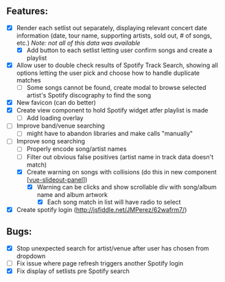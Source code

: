 ## Features:
- [x] Render each setlist out separately, displaying relevant concert date information (date, tour name, supporting artists, sold out, # of songs, etc.) _Note: not all of this data was available_
  - [x] Add button to each setlist letting user confirm songs and create a playlist
- [x] Allow user to double check results of Spotify Track Search, showing all options letting the user pick and choose how to handle duplicate matches
  - [ ] Some songs cannot be found, create modal to browse selected artist's Spotify discography to find the song
- [x] New favicon (can do better)
- [x] Create view component to hold Spotify widget atfer playlist is made
  - [ ] Add loading overlay
- [ ] Improve band/venue searching
  - [ ] might have to abandon libraries and make calls "manually"
- [ ] Improve song searching
  - [ ] Properly encode song/artist names
  - [ ] Filter out obvious false positives (artist name in track data doesn't match)
  - [x] Create warning on songs with collisions (do this in new component [[vue-slideout-panel](https://github.com/officert/vue-slideout-panel)])
    - [x] Warning can be clicks and show scrollable div with song/album name and album artwork
      - [x] Each song match in list will have radio to select
- [x] Create spotify login (http://jsfiddle.net/JMPerez/62wafrm7/)

## Bugs:
- [x] Stop unexpected search for artist/venue after user has chosen from dropdown
- [ ] Fix issue where page refresh triggers another Spotify login
- [x] Fix display of setlists pre Spotify search
